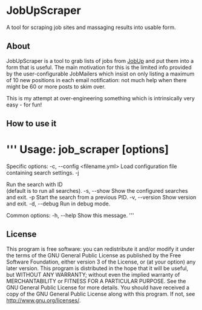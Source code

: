 # JobUpScraper

A tool for scraping job sites and massaging results into usable form.


## About

JobUpScraper is a tool to grab lists of jobs from [JobUp](jobup.ch) and put them into a form that
is useful. The main motivation for this is the limited info provided by the user-configurable JobMailers
which insist on only listing a maximum of 10 new positions in each email notification: not much help when
there might be 60 or more posts to skim over.

This is my attempt at over-engineering something which is intrinsically very easy - for fun!

## How to use it

'''
Usage: job_scraper [options]
====================================================================

Specific options:
    -c, --config <filename.yml>      Load configuration file containing search settings.
    -j <search id>                   Run the search with ID <search id> (default is to run all searches).
    -s, --show                       Show the configured searches and exit.
    -p <pid>                         Start the search from a previous PID.
    -v, --version                    Show version and exit.
    -d, --debug                      Run in debug mode.

Common options:
    -h, --help                       Show this message.
'''

## License

This program is free software: you can redistribute it and/or modify
it under the terms of the GNU General Public License as published by
the Free Software Foundation, either version 3 of the License, or
(at your option) any later version.
This program is distributed in the hope that it will be useful,
but WITHOUT ANY WARRANTY; without even the implied warranty of
MERCHANTABILITY or FITNESS FOR A PARTICULAR PURPOSE.  See the
GNU General Public License for more details.
You should have received a copy of the GNU General Public License
along with this program.
If not, see [<http://www.gnu.org/licenses/>](http://www.gnu.org/licenses/).
